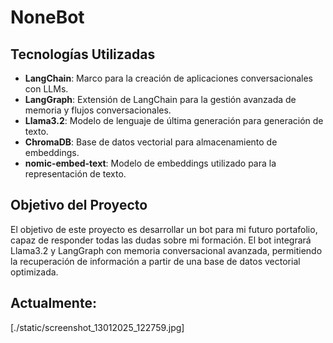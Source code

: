 # NoneBot

## Tecnologías Utilizadas

- **LangChain**: Marco para la creación de aplicaciones conversacionales con LLMs.
- **LangGraph**: Extensión de LangChain para la gestión avanzada de memoria y flujos conversacionales.
- **Llama3.2**: Modelo de lenguaje de última generación para generación de texto.
- **ChromaDB**: Base de datos vectorial para almacenamiento de embeddings.
- **nomic-embed-text**: Modelo de embeddings utilizado para la representación de texto.

## Objetivo del Proyecto

El objetivo de este proyecto es desarrollar un bot para mi futuro portafolio, capaz de responder todas las dudas sobre mi formación. El bot integrará Llama3.2 y LangGraph con memoria conversacional avanzada, permitiendo la recuperación de información a partir de una base de datos vectorial optimizada.

## Actualmente:

[./static/screenshot_13012025_122759.jpg]
